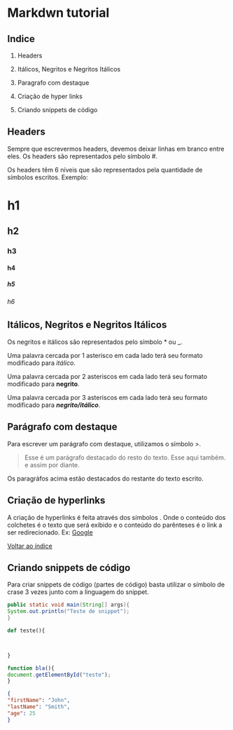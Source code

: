 # Markdwn tutorial

## Indice 

1. Headers

2. Itálicos, Negritos e Negritos Itálicos

3. Paragrafo com destaque

4. Criação de hyper links

5. Criando snippets de código

## Headers 

Sempre que escrevermos headers, devemos deixar linhas em branco entre eles. Os headers são representados pelo símbolo #.



Os headers têm 6 níveis que são representados pela quantidade de símbolos escritos. Exemplo:



# h1



## h2



### h3



#### h4



##### h5



###### h6

## Itálicos, Negritos e Negritos Itálicos

Os negritos e itálicos são representados pelo símbolo * ou _.



Uma palavra cercada por 1 asterisco em cada lado terá seu formato modificado para *itálico*.



Uma palavra cercada por 2 asteriscos em cada lado terá seu formato modificado para **negrito**.



Uma palavra cercada por 3 asteriscos em cada lado terá seu formato modificado para ***negrito/itálico***.

## Parágrafo com destaque



Para escrever um parágrafo com destaque, utilizamos o símbolo >.



> Esse é um parágrafo destacado do resto do texto.
> Esse aqui também.
> e assim por diante.



Os paragráfos acima estão destacados do restante do texto escrito.

## Criação de hyperlinks



A criação de hyperlinks é feita através dos símbolos [](). Onde o conteúdo dos colchetes é o texto que será exibido e o conteúdo do parênteses é o link a ser redirecionado.
Ex: [Google](www.google.com)



[Voltar ao índice](#índice)

## Criando snippets de código
Para criar snippets de código (partes de código) basta utilizar o símbolo de crase 3 vezes junto com a linguagem do snippet.



```java
public static void main(String[] args){
System.out.println("Teste de snippet");
}
```



```python
def teste(){



}
```



```javascript
function bla(){
document.getElementById("teste");
}
```



```json
{
"firstName": "John",
"lastName": "Smith",
"age": 25
}
```
